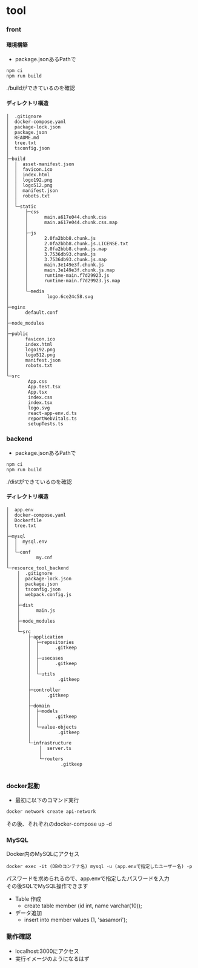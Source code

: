 # tool
### front
#### 環境構築
- package.jsonあるPathで
```
npm ci
npm run build
```
./buildができているのを確認
#### ディレクトリ構造
```
│  .gitignore
│  docker-compose.yaml
│  package-lock.json
│  package.json
│  README.md
│  tree.txt
│  tsconfig.json
│  
├─build
│  │  asset-manifest.json
│  │  favicon.ico
│  │  index.html
│  │  logo192.png
│  │  logo512.png
│  │  manifest.json
│  │  robots.txt
│  │  
│  └─static
│      ├─css
│      │      main.a617e044.chunk.css
│      │      main.a617e044.chunk.css.map
│      │      
│      ├─js
│      │      2.0fa2bbb8.chunk.js
│      │      2.0fa2bbb8.chunk.js.LICENSE.txt
│      │      2.0fa2bbb8.chunk.js.map
│      │      3.7536db93.chunk.js
│      │      3.7536db93.chunk.js.map
│      │      main.3e149e3f.chunk.js
│      │      main.3e149e3f.chunk.js.map
│      │      runtime-main.f7d29923.js
│      │      runtime-main.f7d29923.js.map
│      │      
│      └─media
│              logo.6ce24c58.svg
│              
├─nginx
│      default.conf
│      
├─node_modules
│          
├─public
│      favicon.ico
│      index.html
│      logo192.png
│      logo512.png
│      manifest.json
│      robots.txt
│      
└─src
        App.css
        App.test.tsx
        App.tsx
        index.css
        index.tsx
        logo.svg
        react-app-env.d.ts
        reportWebVitals.ts
        setupTests.ts
```

### backend
- package.jsonあるPathで
```
npm ci
npm run build
```
./distができているのを確認
#### ディレクトリ構造
```
│  app.env
│  docker-compose.yaml
│  Dockerfile
│  tree.txt
│  
├─mysql
│  │  mysql.env
│  │  
│  └─conf
│          my.cnf
│          
└─resource_tool_backend
    │  .gitignore
    │  package-lock.json
    │  package.json
    │  tsconfig.json
    │  webpack.config.js
    │  
    ├─dist
    │      main.js
    │      
    ├─node_modules
    │          
    └─src
        ├─application
        │  ├─repositories
        │  │      .gitkeep
        │  │      
        │  ├─usecases
        │  │      .gitkeep
        │  │      
        │  └─utils
        │          .gitkeep
        │          
        ├─controller
        │      .gitkeep
        │      
        ├─domain
        │  ├─models
        │  │      .gitkeep
        │  │      
        │  └─value-objects
        │          .gitkeep
        │          
        └─infrastructure
            │  server.ts
            │  
            └─routers
                    .gitkeep
                    

```

### docker起動
- 最初に以下のコマンド実行
```bash
docker network create api-network
```
その後、それぞれのdocker-compose up -d

### MySQL
Docker内のMySQLにアクセス
```
docker exec -it (DBのコンテナ名) mysql -u (app.envで指定したユーザー名) -p
```
パスワードを求められるので、app.envで指定したパスワードを入力<br>
その後SQLでMySQL操作できます
- Table 作成
  - create table member (id int, name varchar(10));
- データ追加
  - insert into member values (1, 'sasamori');

### 動作確認
- localhost:3000にアクセス
- 実行イメージのようになるはず
